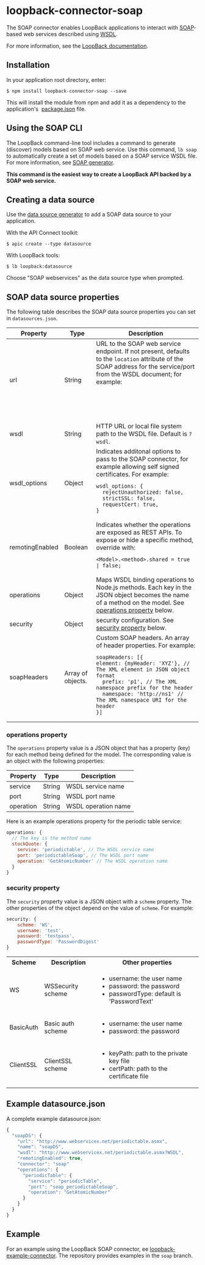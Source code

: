 # loopback-connector-soap

The SOAP connector enables LoopBack applications to interact with
[SOAP](http://www.w3.org/TR/soap)-based web services described using
[WSDL](http://www.w3.org/TR/wsdl).

<p class="gh-only">
For more information, see the
<a href="http://loopback.io/doc/en/lb3/SOAP-connector.html">LoopBack documentation</a>.
</p>

## Installation

In your application root directory, enter:

```shell
$ npm install loopback-connector-soap --save
```

This will install the module from npm and add it as a dependency to the application's 
[package.json](http://loopback.io/doc/en/lb2/package.json.html) file.

## Using the SOAP CLI

The LoopBack command-line tool includes a command to generate (discover) models based on SOAP web service.  Use this command, `lb soap` to automatically create a set of models based on a SOAP service WSDL file.  For more information, see [SOAP generator](http://loopback.io/doc/en/lb3/SOAP-generator.html).

**This command is the easiest way to create a LoopBack API backed by a SOAP web service.**

## Creating a data source

Use the [data source generator](http://loopback.io/doc/en/lb2/Data-source-generator.html) to add a SOAP data source to your application.

With the API Connect toolkit:

```shell
$ apic create --type datasource
```

With LoopBack tools:

```shell
$ lb loopback:datasource
```

Choose "SOAP webservices" as the data source type when prompted.

## SOAP data source properties

The following table describes the SOAP data source properties you can set in `datasources.json`.

<table>
<thead>
<tr>
<th>Property</th>
<th>Type</th>
<th>Description</th>
</tr>
</thead>
<tbody>    
<tr>
<td>url</td>
<td>String</td>
<td>URL to the SOAP web service endpoint. If not present, defaults to the
<code>location</code> attribute of the SOAP address for the service/port
from the WSDL document; for example:
<pre><code><wsdl:service name="periodictable">
<wsdl:port name="periodictableSoap" binding="tns:periodictableSoap">
<soap:address location="http://www.webservicex.net/periodictable.asmx"/>
</wsdl:port>
</wsdl:service></code></pre>
</td>
</tr>
<tr>
<td>wsdl</td>
<td>String</td>
<td>HTTP URL or local file system path to the WSDL file. Default is <code>?wsdl</code>.</td>
</tr>
<tr>
<td>wsdl_options</td>
<td>Object</td>
<td>Indicates additonal options to pass to the SOAP connector, for example allowing self signed certificates.
For example:
<pre><code>wsdl_options: {
  rejectUnauthorized: false,
  strictSSL: false,
  requestCert: true,
}</code></pre></td>    
</tr>
<tr>
<td>remotingEnabled</td>
<td>Boolean</td>
<td>Indicates whether the operations are exposed as REST APIs. To expose or hide a specific method, override with:
<pre><code>&lt;Model&gt;.&lt;method&gt;.shared = true | false;</code></pre>
</td>
</tr>
<tr>
<td>operations</td>
<td>Object</td>
<td>Maps WSDL binding operations to Node.js methods. Each key in the JSON
object becomes the name of a method on the model.
See <a href="#operations-property">operations property</a> below.</td>
</tr>
<tr>
<td>security</td>
<td>Object</td>
<td>security configuration.
See <a href="#security-property">security property</a> below.
</td>
</tr>
<tr>
<td>soapHeaders</td>
<td>Array of objects.</td>
<td>Custom SOAP headers. An array of header properties.
 For example:
<pre><code>soapHeaders: [{
element: {myHeader: 'XYZ'}, // The XML element in JSON object format
  prefix: 'p1', // The XML namespace prefix for the header
  namespace: 'http://ns1' // The XML namespace URI for the header
}]</code></pre>
</td>       
</tr>
</tbody>
</table>

### operations property

The `operations` property value is a JSON object that has a property (key) for each
method being defined for the model. The corresponding value is an object with the
following properties:

| Property | Type | Description |
|---|---|---|
| service | String | WSDL service name |
| port | String | WSDL port name |
| operation | String | WSDL operation name |

Here is an example operations property for the periodic table service:

```javascript
operations: {
  // The key is the method name
  stockQuote: {
    service: 'periodictable', // The WSDL service name
    port: 'periodictableSoap', // The WSDL port name
    operation: 'GetAtomicNumber' // The WSDL operation name
  }
}
```

### security property

The `security` property value is a JSON object with a `scheme` property.
The other properties of the object depend on the value of `scheme`.  For example:

```javascript
security: {
    scheme: 'WS',
    username: 'test',
    password: 'testpass',
    passwordType: 'PasswordDigest'
}
```

<table>
  <tbody>
   <tr>
    <th>Scheme</th>
    <th>Description</th>
    <th>Other properties</th>    
   </tr>

   <tr>
    <td>WS</td>
    <td>WSSecurity scheme</td>
    <td>
    <ul>
     <li>username: the user name</li>
     <li>password: the password</li>
     <li>passwordType: default is 'PasswordText'</li>
    </ul>
    </td>    
   </tr>

   <tr>
    <td>BasicAuth</td>
    <td>Basic auth scheme</td>
    <td>    
    <ul>
     <li>username: the user name</li>
     <li>password: the password</li>
    </ul>
    </td>    
   </tr>

   <tr>
    <td>ClientSSL</td>
    <td>ClientSSL scheme</td>
    <td>
     <ul>
     <li>keyPath: path to the private key file</li>
     <li>certPath: path to the certificate file</li>
    </ul>    
    </td>    
   </tr>

  </tbody>
</table>

## Example datasource.json

A complete example datasource.json:

```javascript
{
  "soapDS": {
    "url": "http://www.webservicex.net/periodictable.asmx",
    "name": "soapDS",
    "wsdl": "http://www.webservicex.net/periodictable.asmx?WSDL",
    "remotingEnabled": true,
    "connector": "soap"
    "operations": {
      "periodicTable": {
        "service": "periodicTable",
        "port": "soap_periodictableSoap",
        "operation": "GetAtomicNumber"
      }
    }
  }
}
```

## Example

For an example using the LoopBack SOAP connector, ee [loopback-example-connector](https://github.com/strongloop/loopback-example-connector/tree/soap).  The repository provides examples in the `soap` branch.

